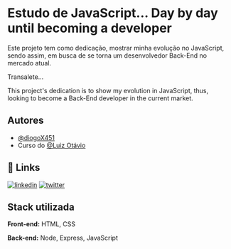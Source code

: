# Estudo de JavaScript... Day by day until becoming a developer

Este projeto tem como dedicação, mostrar minha evolução no JavaScript, sendo assim, em busca de se torna um desenvolvedor Back-End no mercado atual.

Transalete...

This project's dedication is to show my evolution in JavaScript, thus, looking to become a Back-End developer in the current market.


## Autores

- [@diogoX451](https://www.github.com/diogoX451)
- Curso do [@Luiz Otávio](https://github.com/luizomf)

## 🔗 Links
[![linkedin](https://img.shields.io/badge/linkedin-0A66C2?style=for-the-badge&logo=linkedin&logoColor=white)](https://www.linkedin.com/in/diogo-dos-reis-almeida-3973541b1)
[![twitter](https://img.shields.io/badge/twitter-1DA1F2?style=for-the-badge&logo=twitter&logoColor=white)](https://twitter.com/diogoX451)


## Stack utilizada

**Front-end:** HTML, CSS

**Back-end:** Node, Express, JavaScript
